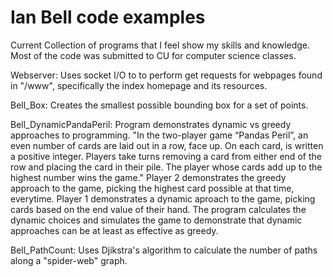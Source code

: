 # Ian Bell code examples

Current Collection of programs that I feel show my skills and knowledge. Most of the code was submitted to CU for computer science classes.

Webserver: Uses socket I/O to to perform get requests for webpages found in "/www", specifically the index homepage and its resources. 


Bell_Box: Creates the smallest possible bounding box for a set of points.

Bell_DynamicPandaPeril: Program demonstrates dynamic vs greedy approaches to programming. 
"In the two-player game “Pandas Peril”, an even number of cards are laid out in a row,
face up. On each card, is written a positive integer. Players take turns removing a
card from either end of the row and placing the card in their pile. The player whose
cards add up to the highest number wins the game." Player 2 demonstrates the greedy approach to the game, picking the highest card possible at that time, everytime. Player 1 demonstrates a dynamic aproach to the game, picking cards based on the end value of their hand. The program calculates the dynamic choices and simulates the game to demonstrate that dynamic approaches can be at least as effective as greedy. 

Bell_PathCount: Uses Djikstra's algorithm to calculate the number of paths along a "spider-web" graph. 

